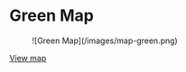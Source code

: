 # Green Map #

<figure>![Green Map](/images/map-green.png)</figure>

[View map](http://demo.transformap.co/greenmap.html#16/48.2084/16.3733)
